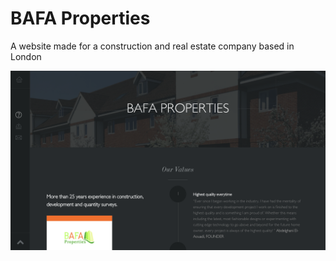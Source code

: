 BAFA Properties
======

A website made for a construction and real estate company based in London

![alt text](1.png)
